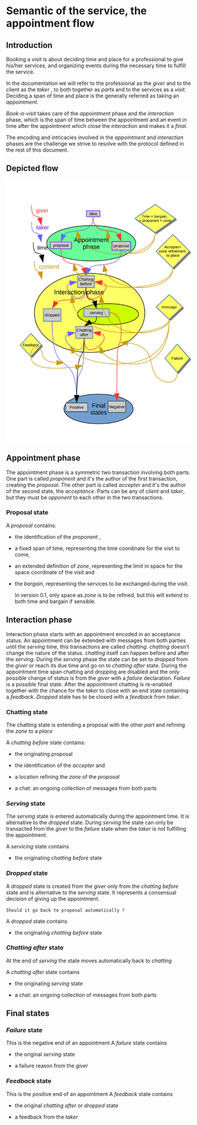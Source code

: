 # Semantic of the service, the appointment flow

## Introduction

Booking a visit is about deciding time and place for a professional to give his/her services, and organizing events during the necessary time to fulfill the service.

In the documentation we will refer to the professional as the _giver_ and to the client as the _taker_ , to both together as _parts_ and to the services as a _visit_.
Deciding a span of time and place is the generally referred as taking an _appointment_. 

*Book-a-visit* takes care of the _appointment_ phase and the _interaction_ phase, which is the span of time between the appointment and an event in time after the appointment which close the _interaction_ and makes it a _final_.

The encoding and intricacies involved in the _appointment_ and _interaction_ phases are the challenge we strive to resolve with the protocol defined in the rest of this document.

## Depicted flow

![flow](book-a-services.svg)

## Appointment phase

The appointment phase is a symmetric two transaction involving both parts.
One part is called _proponent_ and it's the author of the first transaction, creating the _proposal_. The other part is called _accepter_ and it's the author of the second state, the _acceptance_.
Parts can be any of _client_ and _taker_, but they must be _opponent_ to each other in the two transactions.

### Proposal state

A _proposal_ contains:

* the identification of the _proponent_ , 

* a fixed span of time, representing the time coordinate for the visit to come, 

* an extended definition of _zone_, representing the limit in space for the space coordinate of the visit and 

* the _bargain_, representing the services to be exchanged during the visit.

    In version 0.1, only space as _zone_ is to be refined, but this will extend to both time and bargain if sensible.


## Interaction phase

Interaction phase starts with an appointment encoded in an acceptance status. An appointment can be extended with messages from both parties until the _serving_ time, this transactions are called _chatting_. _chatting_ doesn't change the nature of the status. _chatting_ itself can happen before and after the _serving_.
During the _serving_ phase the state can be set to _dropped_ from the _giver_ or reach its due time and go on to _chatting after_ state.
During the appointment time span chatting and dropping are disabled and the only possible change of status is from the _giver_ with a _failure_ declaration. _Failure_ is a possible final state.
After the appointment chatting is re-enabled together with the chance for the _taker_ to close with an end state containing a _feedback_.
_Dropped_ state has to be closed with a _feedback_ from _taker_.

### Chatting state

The chatting state is extending a proposal with the other _part_ and refining the _zone_ to a _place_

A _chatting before_ state contains:

* the originating proposal

* the identification of the _accepter_ and

* a location refining the _zone_ of the _proposal_ 

* a chat: an ongoing collection of messages from both parts

### _Serving_ state

The _serving_ state is entered automatically during the appointment time. It is alternative to the _dropped_ state.
During _serving_ the state can only be transacted from the _giver_ to the _failure_ state when the _taker_ is not fulfilling the appointment.

A _servicing_ state contains 

* the originating _chatting before_ state

### _Dropped_ state

A _dropped_ state is  created from the _giver_ only from the _chatting before_ state and is alternative to the _serving_ state. It represents a consensual decision of giving up the appointment. 

    Should it go back to proposal automatically ?

A _dropped_ state contains 

* the originating _chatting before_ state

### _Chatting after_ state

At the end of _serving_ the state moves automatically back to _chatting_ 

A _chatting after_ state contains

* the originating _serving_ state

* a chat: an ongoing collection of messages from both parts

## Final states

### _Failure_ state
This is the negative end of an appointment
A _failure_ state contains

* the original _serving_ state

* a failure reason from the _giver_

### _Feedback_ state

This is the positive end of an appointment
A _feedback_ state contains

* the original _chatting after_  or _dropped_ state 

* a feedback from the _taker_













